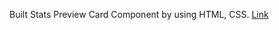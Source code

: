 Built Stats Preview Card Component by using HTML, CSS.
<a target="_blank" href="https://subramanya-talli.github.io/Stats-preview-card-component/" >Link</a>
